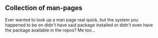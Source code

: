 ## Collection of man-pages
Ever wanted to look up a man page real quick, but the system you happened to be on didn't have said package installed or didn't even have the package available in the repos? Me too...
